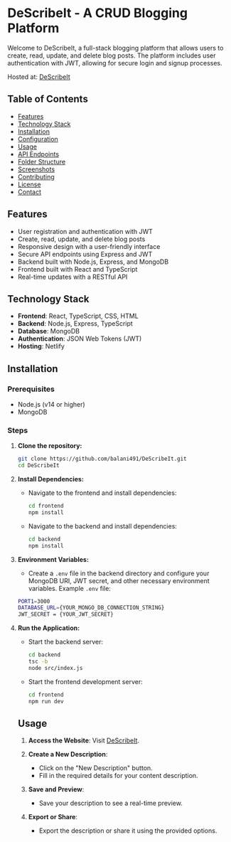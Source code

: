 # DeScribeIt - A CRUD Blogging Platform

Welcome to DeScribeIt, a full-stack blogging platform that allows users to create, read, update, and delete blog posts. The platform includes user authentication with JWT, allowing for secure login and signup processes.

Hosted at: [DeScribeIt](https://describeit.netlify.app/)

## Table of Contents
- [Features](#features)
- [Technology Stack](#technology-stack)
- [Installation](#installation)
- [Configuration](#configuration)
- [Usage](#usage)
- [API Endpoints](#api-endpoints)
- [Folder Structure](#folder-structure)
- [Screenshots](#screenshots)
- [Contributing](#contributing)
- [License](#license)
- [Contact](#contact)

## Features
- User registration and authentication with JWT
- Create, read, update, and delete blog posts
- Responsive design with a user-friendly interface
- Secure API endpoints using Express and JWT
- Backend built with Node.js, Express, and MongoDB
- Frontend built with React and TypeScript
- Real-time updates with a RESTful API

## Technology Stack
- **Frontend**: React, TypeScript, CSS, HTML
- **Backend**: Node.js, Express, TypeScript
- **Database**: MongoDB
- **Authentication**: JSON Web Tokens (JWT)
- **Hosting**: Netlify

## Installation

### Prerequisites
- Node.js (v14 or higher)
- MongoDB

### Steps
1. **Clone the repository:**
   ```bash
   git clone https://github.com/balani491/DeScribeIt.git
   cd DeScribeIt
2. **Install Dependencies:**
    - Navigate to the frontend and install dependencies:
        ```sh
        cd frontend
        npm install
        ```
    - Navigate to the backend and install dependencies:
        ```sh
        cd backend
        npm install
        ```

3. **Environment Variables:**
    - Create a `.env` file in the backend directory and configure your MongoDB URI, JWT secret, and other necessary environment variables.
	 Example `.env` file:
	```sh
	PORT1=3000
    DATABASE_URL={YOUR_MONGO_DB_CONNECTION_STRING}
    JWT_SECRET = {YOUR_JWT_SECRET}

	```

4. **Run the Application:**
    - Start the backend server:
        ```sh
        cd backend
        tsc -b
        node src/index.js
        ```
    - Start the frontend development server:
        ```sh
        cd frontend
        npm run dev
        ```

   ## Usage

   1. **Access the Website**: Visit [DeScribeIt](https://describeit.netlify.app/).
      
   2. **Create a New Description**:
      - Click on the "New Description" button.
      - Fill in the required details for your content description.

   3. **Save and Preview**:
      - Save your description to see a real-time preview.
      
   4. **Export or Share**:
      - Export the description or share it using the provided options.


